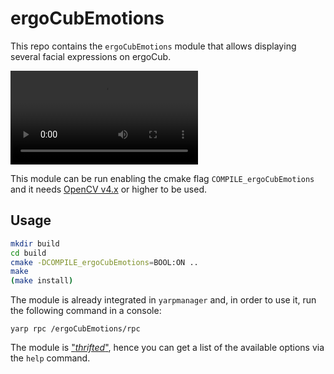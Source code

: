
# ergoCubEmotions

This repo contains the `ergoCubEmotions` module that allows displaying several facial expressions on ergoCub.

![type:video](https://user-images.githubusercontent.com/114698424/236434116-8c9d69a1-5cce-43b8-8655-6fc3d20aec82.mp4)

This module can be run enabling the cmake flag `COMPILE_ergoCubEmotions` and it needs [OpenCV v4.x](https://github.com/opencv/opencv) or higher to be used.

## Usage

```sh
mkdir build
cd build
cmake -DCOMPILE_ergoCubEmotions=BOOL:ON ..
make
(make install)
```

The module is already integrated in `yarpmanager` and, in order to use it, run the following command in a console:

```console
yarp rpc /ergoCubEmotions/rpc
```

The module is ["_thrifted_"](https://yarp.it/latest/idl_thrift.html), hence you can get a list of the available options via the `help` command.